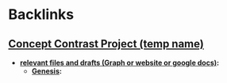 
# Backlinks
## [Concept Contrast Project (temp name)](<Concept Contrast Project (temp name).md>)
- **[relevant files and drafts (Graph or website or google docs)](<relevant files and drafts (Graph or website or google docs).md>):**
    - **[Genesis](<Genesis.md>):**

